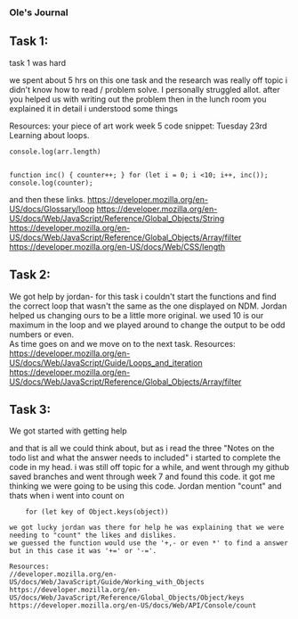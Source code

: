 ### Ole's Journal

## Task 1:
task 1 was hard

we spent about 5 hrs on this one task and the research was really off topic i didn't know how to read / problem solve.
I personally struggled allot.
after you helped us with writing out the problem then in the lunch room you explained it in detail i understood some things

Resources:
your piece of art work
 week 5 code snippet: 
 Tuesday 23rd Learning about loops.

```for(i= 0; i <= 5; i++) {    console.log('this is a loop') let arr = [1,2,3,4,5,6,7]
console.log(arr.length)
```

```for (let i = 0;; i++) {  console.log("loop, i = " + i); if (i > 1)  break;};
```

```let counter =0;
function inc() { counter++; } for (let i = 0; i <10; i++, inc()); console.log(counter); 
```
 
 and then these links.
 https://developer.mozilla.org/en-US/docs/Glossary/loop
 https://developer.mozilla.org/en-US/docs/Web/JavaScript/Reference/Global_Objects/String
 https://developer.mozilla.org/en-US/docs/Web/JavaScript/Reference/Global_Objects/Array/filter
 https://developer.mozilla.org/en-US/docs/Web/CSS/length
 


## Task 2: 
We got help by jordan-
 for this task i couldn't start the functions and find the correct loop that wasn't the same as the one displayed on NDM. Jordan helped us changing ours to be a little more original.
 we used 10 is our maximum in the loop and we played around to change the output to be odd numbers or even.  
 As time goes on and we move on to the next task.
Resources: 
https://developer.mozilla.org/en-US/docs/Web/JavaScript/Guide/Loops_and_iteration
https://developer.mozilla.org/en-US/docs/Web/JavaScript/Reference/Global_Objects/Array/filter


## Task 3:
We got started with getting help

and that is all we could think about, but as i read the three "Notes on the todo list and what the answer needs to included" i started to complete
the code in my head. i was still off topic for a while, and went through my github saved branches and went through week 7 and found this code. it got me thinking we were going 
to be using this code. Jordan mention "count" and thats when i went into count on 

```let object = {a: 1,b: 2, c: 3,};
    for (let key of Object.keys(object)) 

we got lucky jordan was there for help he was explaining that we were needing to "count" the likes and dislikes. 
we guessed the function would use the '+,- or even *' to find a answer but in this case it was '+=' or '-='.

Resources:
//developer.mozilla.org/en-US/docs/Web/JavaScript/Guide/Working_with_Objects
https://developer.mozilla.org/en-US/docs/Web/JavaScript/Reference/Global_Objects/Object/keys
https://developer.mozilla.org/en-US/docs/Web/API/Console/count

